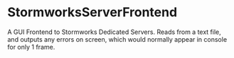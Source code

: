 # StormworksServerFrontend
A GUI Frontend to Stormworks Dedicated Servers. Reads from a text file, and outputs any errors on screen, which would normally appear in console for only 1 frame.
